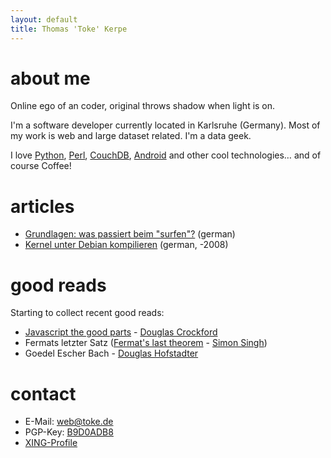 ```yaml
---
layout: default
title: Thomas 'Toke' Kerpe
---
```


about me
========

Online ego of an coder, original throws shadow when light is on.  

I'm a software developer currently located in Karlsruhe (Germany). Most of my work is web and large dataset related. I'm a data geek. 

I love [Python](http://www.python.org), [Perl](http://www.perl.org), [CouchDB](http://couchdb.apache.org), [Android](http://www.android.com) and other cool technologies… and of course Coffee!

articles
========

 * [Grundlagen: was passiert beim "surfen"?](http://toke.de/artikel/grundlagen/was-passiert-beim-surfen/) (german)
 * [Kernel unter Debian kompilieren](http://toke.de/artikel/linux/debian-kernel-bauen/) (german, -2008)

good reads
==========

Starting to collect recent good reads:

 * [Javascript the good parts](http://javascript.crockford.com/) - [Douglas Crockford](http://crockford.com/)
 * Fermats letzter Satz ([Fermat's last theorem](http://www.simonsingh.net/books/fermats-last-theorem/the-book/) - [Simon Singh](http://www.simonsingh.net/))
 * Goedel Escher Bach - [Douglas Hofstadter](http://www.cogs.indiana.edu/people/homepages/hofstadter.html)


contact
=======

 * E-Mail: [web@toke.de](mailto:web@toke.de)
 * PGP-Key: [B9D0ADB8](B9D0ADB8.asc)
 * [XING-Profile](https://www.xing.com/profile/Thomas_Kerpe)
